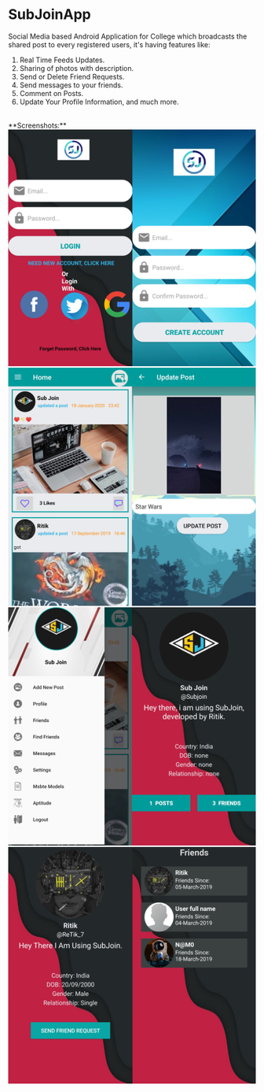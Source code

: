 # SubJoinApp
Social Media based Android Application for College which broadcasts the shared post to every registered users, it's having features like:
1. Real Time Feeds Updates.
1. Sharing of photos with description.
1. Send or Delete Friend Requests.
1. Send messages to your friends.
1. Comment on Posts.
1. Update Your Profile Information, and much more.
<br />
**Screenshots:**
<br />
<img src="https://github.com/Ri-tik/SubJoinApp/blob/master/Sub1.jpg" alt="Script Snap"/>
<img src="https://github.com/Ri-tik/SubJoinApp/blob/master/Sub2.jpg" alt="Script Snap"/>
<img src="https://github.com/Ri-tik/SubJoinApp/blob/master/Sub3.jpg" alt="Script Snap"/>
<img src="https://github.com/Ri-tik/SubJoinApp/blob/master/Sub4.jpg" alt="Script Snap"/>
